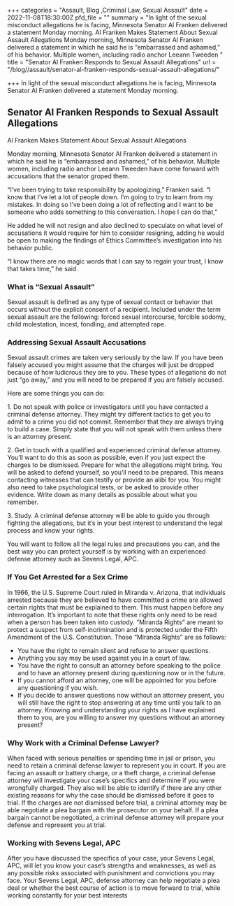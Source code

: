 +++
categories = "Assault, Blog ,Criminal Law, Sexual Assault"
date = 2022-11-08T18:30:00Z
pfd_file = ""
summary = "In light of the sexual misconduct allegations he is facing, Minnesota Senator Al Franken delivered a statement Monday morning. Al Franken Makes Statement About Sexual Assault Allegations Monday morning, Minnesota Senator Al Franken delivered a statement in which he said he is “embarrassed and ashamed,” of his behavior. Multiple women, including radio anchor Leeann Tweeden "
title = "Senator Al Franken Responds to Sexual Assault Allegations"
url = "/blog//assault/senator-al-franken-responds-sexual-assault-allegations/"

+++
In light of the sexual misconduct allegations he is facing, Minnesota Senator Al Franken delivered a statement Monday morning.

## Senator Al Franken Responds to Sexual Assault Allegations

Al Franken Makes Statement About Sexual Assault Allegations

Monday morning, Minnesota Senator Al Franken delivered a statement in which he said he is “embarrassed and ashamed,” of his behavior. Multiple women, including radio anchor Leeann Tweeden have come forward with accusations that the senator groped them.

“I’ve been trying to take responsibility by apologizing,” Franken said. “I know that I’ve let a lot of people down. I’m going to try to learn from my mistakes. In doing so I’ve been doing a lot of reflecting and I want to be someone who adds something to this conversation. I hope I can do that,”

He added he will not resign and also declined to speculate on what level of accusations it would require for him to consider resigning, adding he would be open to making the findings of Ethics Committee’s investigation into his behavior public.

“I know there are no magic words that I can say to regain your trust, I know that takes time,” he said.

### What is “Sexual Assault”

Sexual assault is defined as any type of sexual contact or behavior that occurs without the explicit consent of a recipient. Included under the term sexual assault are the following: forced sexual intercourse, forcible sodomy, child molestation, incest, fondling, and attempted rape.

### Addressing Sexual Assault Accusations

Sexual assault crimes are taken very seriously by the law. If you have been falsely accused you might assume that the charges will just be dropped because of how ludicrous they are to you. These types of allegations do not just “go away,” and you will need to be prepared if you are falsely accused.

Here are some things you can do:

1\. Do not speak with police or investigators until you have contacted a criminal defense attorney. They might try different tactics to get you to admit to a crime you did not commit. Remember that they are always trying to build a case. Simply state that you will not speak with them unless there is an attorney present.

2\. Get in touch with a qualified and experienced criminal defense attorney. You’ll want to do this as soon as possible, even if you just expect the charges to be dismissed. Prepare for what the allegations might bring. You will be asked to defend yourself, so you’ll need to be prepared. This means contacting witnesses that can testify or provide an alibi for you. You might also need to take psychological tests, or be asked to provide other evidence. Write down as many details as possible about what you remember.

3\. Study. A criminal defense attorney will be able to guide you through fighting the allegations, but it’s in your best interest to understand the legal process and know your rights.

You will want to follow all the legal rules and precautions you can, and the best way you can protect yourself is by working with an experienced defense attorney such as Sevens Legal, APC.

### If You Get Arrested for a Sex Crime

In 1966, the U.S. Supreme Court ruled in Miranda v. Arizona, that individuals arrested because they are believed to have committed a crime are allowed certain rights that must be explained to them. This must happen before any interrogation. It’s important to note that these rights only need to be read when a person has been taken into custody. “Miranda Rights” are meant to protect a suspect from self-incrimination and is protected under the Fifth Amendment of the U.S. Constitution. Those “Miranda Rights” are as follows:

* You have the right to remain silent and refuse to answer questions.
* Anything you say may be used against you in a court of law.
* You have the right to consult an attorney before speaking to the police and to have an attorney present during questioning now or in the future.
* If you cannot afford an attorney, one will be appointed for you before any questioning if you wish.
* If you decide to answer questions now without an attorney present, you will still have the right to stop answering at any time until you talk to an attorney. Knowing and understanding your rights as I have explained them to you, are you willing to answer my questions without an attorney present?

### Why Work with a Criminal Defense Lawyer?

When faced with serious penalties or spending time in jail or prison, you need to retain a criminal defense lawyer to represent you in court. If you are facing an assault or battery charge, or a theft charge, a criminal defense attorney will investigate your case’s specifics and determine if you were wrongfully charged. They also will be able to identify if there are any other existing reasons for why the case should be dismissed before it goes to trial. If the charges are not dismissed before trial, a criminal attorney may be able negotiate a plea bargain with the prosecutor on your behalf. If a plea bargain cannot be negotiated, a criminal defense attorney will prepare your defense and represent you at trial.

### Working with Sevens Legal, APC

After you have discussed the specifics of your case, your Sevens Legal, APC, will let you know your case’s strengths and weaknesses, as well as any possible risks associated with punishment and convictions you may face. Your Sevens Legal, APC, defense attorney can help negotiate a plea deal or whether the best course of action is to move forward to trial, while working constantly for your best interests